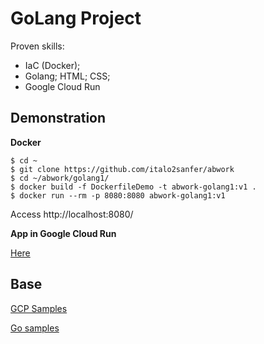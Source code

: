 # GoLang Project

Proven skills:

- IaC (Docker);
- Golang; HTML; CSS;
- Google Cloud Run

## Demonstration

**Docker**

```
$ cd ~
$ git clone https://github.com/italo2sanfer/abwork
$ cd ~/abwork/golang1/
$ docker build -f DockerfileDemo -t abwork-golang1:v1 .
$ docker run --rm -p 8080:8080 abwork-golang1:v1
```


Access http://localhost:8080/

**App in Google Cloud Run**

[Here](https://abwork-golang1-e27wdrgmda-uc.a.run.app)

## Base

[GCP Samples](https://github.com/GoogleCloudPlatform/golang-samples/tree/main/run/helloworld)

[Go samples](https://gowebexamples.com/forms/)